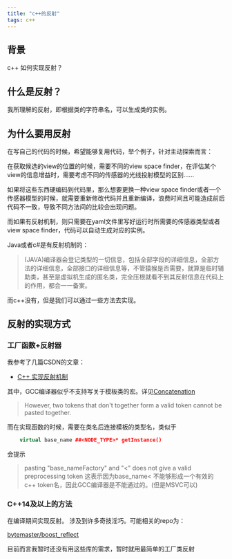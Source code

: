```yaml
---
title: "c++的反射"
tags: c++
---
```


## 背景
c++ 如何实现反射？

<!--more-->

## 什么是反射？
我所理解的反射，即根据类的字符串名，可以生成类的实例。

## 为什么要用反射
在写自己的代码的时候，希望能够复用代码，举个例子，针对主动探索而言：

在获取候选的view的位置的时候，需要不同的view space finder，在评估某个view的信息增益时，需要考虑不同的传感器的光线投射模型的区别……

如果将这些东西硬编码到代码里，那么想要更换一种view space finder或者一个传感器模型的时候，就需要重新修改代码并且重新编译，浪费时间且可能造成前后代码不一致，导致不同方法间的比较会出现问题。

而如果有反射机制，则只需要在yaml文件里写好运行时所需要的传感器类型或者view space finder，代码可以自动生成对应的实例。

Java或者c#是有反射机制的：
> (JAVA)编译器会登记类型的一切信息，包括全部字段的详细信息，全部方法的详细信息，全部接口的详细信息等，不管猿猴是否需要，就算是临时辅助类，甚至是虚拟机生成的匿名类，完全压根就看不到其反射信息在代码上的作用，都会一一备案。

而c++没有，但是我们可以通过一些方法去实现。

## 反射的实现方式
### 工厂函数+反射器

我参考了几篇CSDN的文章：
- [C++ 实现反射机制](https://blog.csdn.net/q1007729991/article/details/56012253) 

其中，GCC编译器似乎不支持写关于模板类的宏。详见[Concatenation](https://gcc.gnu.org/onlinedocs/gcc-4.3.3/cpp/Concatenation.html#Concatenation)
>However, two tokens that don't together form a valid token cannot be pasted together.

而在实现函数的时候，需要在类名后连接模板的类型名，类似于
```cpp
    virtual base_name ##<NODE_TYPE>* getInstance()
```

会提示
> pasting "base_nameFactory" and "<" does not give a valid preprocessing token
这表示因为base_name< 不能够形成一个有效的c++ token名，因此GCC编译器是不能通过的。(但是MSVC可以)

### C++14及以上的方法

在编译期间实现反射。
涉及到许多奇技淫巧。可能相关的repo为：

[ bytemaster/boost_reflect ](https://link.zhihu.com/?target=https%3A//github.com/bytemaster/boost_reflect)

目前而言我暂时还没有用这些库的需求，暂时就用最简单的工厂类反射